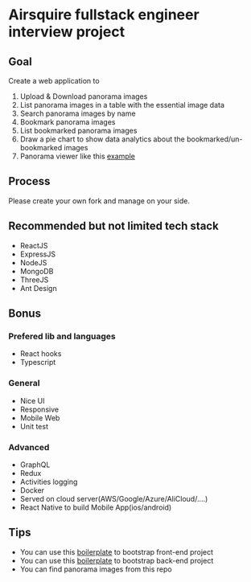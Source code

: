 # Airsquire fullstack engineer interview project

## Goal

Create a web application to 

  1. Upload & Download panorama images
  2. List panorama images in a table with the essential image data
  3. Search panorama images by name
  4. Bookmark panorama images
  5. List bookmarked panorama images
  6. Draw a pie chart to show data analytics about the bookmarked/un-bookmarked images
  7. Panorama viewer like this [example](https://threejs.org/examples/webgl_panorama_equirectangular.html)

## Process 

Please create your own fork and manage on your side. 

## Recommended but not limited tech stack

- ReactJS
- ExpressJS
- NodeJS
- MongoDB
- ThreeJS
- Ant Design

## Bonus

### Prefered lib and languages
- React hooks
- Typescript

### General
- Nice UI
- Responsive
- Mobile Web
- Unit test

### Advanced
- GraphQL
- Redux
- Activities logging
- Docker
- Served on cloud server(AWS/Google/Azure/AliCloud/....)
- React Native to build Mobile App(ios/android)

## Tips

- You can use this [boilerplate](https://github.com/AirGo3D/frontend-boilerplate) to bootstrap front-end project
- You can use this [boilerplate](https://github.com/AirGo3D/nodejs-boilerplate) to bootstrap back-end project
- You can find panorama images from this repo
